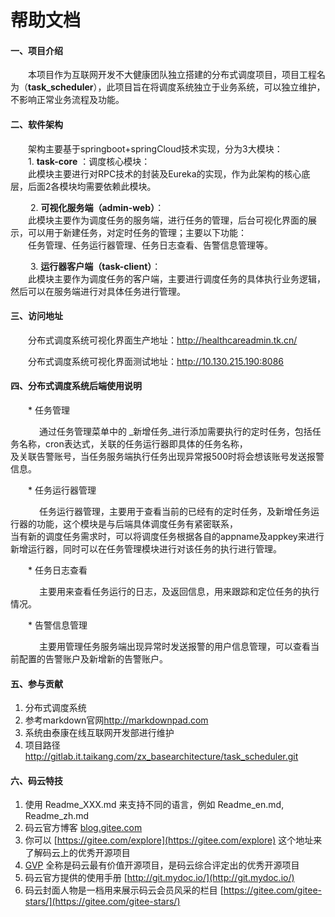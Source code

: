 # 帮助文档  

#### 一、项目介绍

&emsp;&emsp;本项目作为互联网开发不大健康团队独立搭建的分布式调度项目，项目工程名为（**task_scheduler**），此项目旨在将调度系统独立于业务系统，可以独立维护，不影响正常业务流程及功能。  

#### 二、软件架构  

&emsp;&emsp;架构主要基于springboot+springCloud技术实现，分为3大模块：  
&emsp;&emsp;1. **task-core** ：调度核心模块：  
&emsp;&emsp;此模块主要进行对RPC技术的封装及Eureka的实现，作为此架构的核心底层，后面2各模块均需要依赖此模块。  

&emsp;&emsp; 2. **可视化服务端（admin-web）**：  
&emsp;&emsp;此模块主要作为调度任务的服务端，进行任务的管理，后台可视化界面的展示，可以用于新建任务，对定时任务的管理；主要以下功能：  
&emsp;&emsp;任务管理、任务运行器管理、任务日志查看、告警信息管理等。  

&emsp;&emsp; 3. **运行器客户端（task-client）**：  
&emsp;&emsp;此模块主要作为调度任务的客户端，主要进行调度任务的具体执行业务逻辑，然后可以在服务端进行对具体任务进行管理。

#### 三、访问地址

 &emsp;&emsp;分布式调度系统可视化界面生产地址：<http://healthcareadmin.tk.cn/>
 
 &emsp;&emsp;分布式调度系统可视化界面测试地址：<http://10.130.215.190:8086>

#### 四、分布式调度系统后端使用说明

&emsp;&emsp;\* 任务管理  

 &emsp;&emsp;&emsp; 通过任务管理菜单中的 _新增任务_进行添加需要执行的定时任务，包括任务名称，cron表达式，关联的任务运行器即具体的任务名称，  
               及关联告警账号，当任务服务端执行任务出现异常报500时将会想该账号发送报警信息。  
 
&emsp;&emsp;\* 任务运行器管理

 &emsp;&emsp;&emsp; 任务运行器管理，主要用于查看当前的已经有的定时任务，及新增任务运行器的功能，这个模块是与后端具体调度任务有紧密联系，    
                当有新的调度任务需求时，可以将调度任务根据各自的appname及appkey来进行新增运行器，同时可以在任务管理模块进行对该任务的执行进行管理。
 
&emsp;&emsp;\* 任务日志查看

 &emsp;&emsp;&emsp; 主要用来查看任务运行的日志，及返回信息，用来跟踪和定位任务的执行情况。
 
 &emsp;&emsp;\* 告警信息管理
 
   &emsp;&emsp;&emsp; 主要用管理任务服务端出现异常时发送报警的用户信息管理，可以查看当前配置的告警账户及新增新的告警账户。
  

#### 五、参与贡献

1. 分布式调度系统
2. 参考markdown官网<http://markdownpad.com>
3. 系统由泰康在线互联网开发部进行维护
4. 项目路径 <http://gitlab.it.taikang.com/zx_basearchitecture/task_scheduler.git>


#### 六、码云特技

1. 使用 Readme\_XXX.md 来支持不同的语言，例如 Readme\_en.md, Readme\_zh.md
2. 码云官方博客 [blog.gitee.com](https://blog.gitee.com)
3. 你可以 [https://gitee.com/explore](https://gitee.com/explore) 这个地址来了解码云上的优秀开源项目
4. [GVP](https://gitee.com/gvp) 全称是码云最有价值开源项目，是码云综合评定出的优秀开源项目
5. 码云官方提供的使用手册 [http://git.mydoc.io/](http://git.mydoc.io/)
6. 码云封面人物是一档用来展示码云会员风采的栏目 [https://gitee.com/gitee-stars/](https://gitee.com/gitee-stars/)